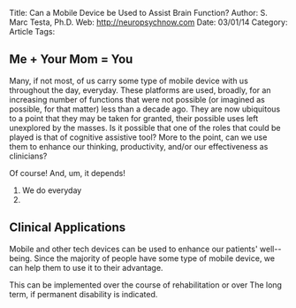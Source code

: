 Title: Can a Mobile Device be Used to Assist Brain Function?
Author: S. Marc Testa, Ph.D.
Web:	http://neuropsychnow.com
Date: 03/01/14
Category:	Article
Tags: 

## Me + Your Mom = You

Many, if not most, of us carry some type of mobile device with us throughout the day, everyday. These platforms are used, broadly, for an increasing number of functions that were not possible (or imagined as possible, for that matter) less than a decade ago. They are now ubiquitous to a point that they may be taken for granted, their possible uses left unexplored by the masses. Is it possible that one of the roles that could be played is that of cognitive assistive tool? More to the point, can we use them to enhance our thinking, productivity, and/or our effectiveness as clinicians?

Of course! And, um, it depends!

1. We do everyday
2. 

## Clinical Applications

Mobile and other tech devices can be used to enhance our patients' well--being. Since the majority of people have some type of mobile device, we can help them to use it to their advantage. 

This can be implemented over the course of rehabilitation or over The long term, if permanent disability is indicated.